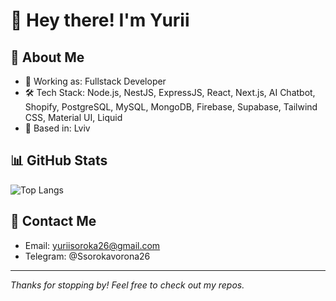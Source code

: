 # 👋 Hey there! I'm Yurii

## 🧠 About Me

- 💼 Working as: Fullstack Developer
- 🛠️ Tech Stack: Node.js, NestJS, ExpressJS, React, Next.js, AI Chatbot, Shopify, PostgreSQL, MySQL, MongoDB, Firebase, Supabase, Tailwind CSS, Material UI, Liquid
- 📍 Based in: Lviv

## 📊 GitHub Stats


![Top Langs](https://github-readme-stats.vercel.app/api/top-langs/?username=YuriiSoroka26&layout=compact&theme=tokyonight)


## 📢 Contact Me

- Email: yuriisoroka26@gmail.com
- Telegram: @Ssorokavorona26

---
_Thanks for stopping by! Feel free to check out my repos._

